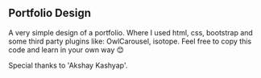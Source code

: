 ## Portfolio Design

A very simple design of a portfolio. Where I used html, css, bootstrap and some third party plugins like: OwlCarousel, isotope.
Feel free to copy this code and learn in your own way :blush:

Special thanks to 'Akshay Kashyap'.